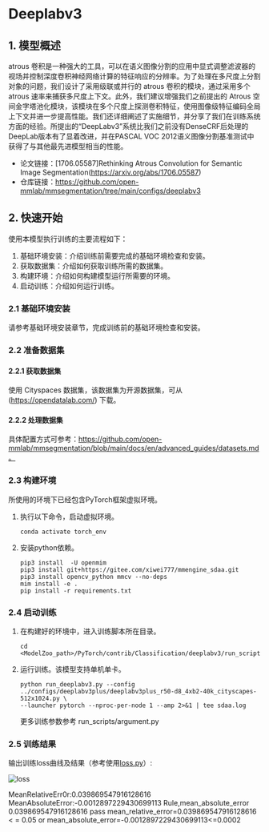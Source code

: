 
# Deeplabv3
## 1. 模型概述
 atrous 卷积是一种强大的工具，可以在语义图像分割的应用中显式调整滤波器的视场并控制深度卷积神经网络计算的特征响应的分辨率。为了处理在多尺度上分割对象的问题，我们设计了采用级联或并行的 atrous 卷积的模块，通过采用多个 atrous 速率来捕获多尺度上下文。此外，我们建议增强我们之前提出的 Atrous 空间金字塔池化模块，该模块在多个尺度上探测卷积特征，使用图像级特征编码全局上下文并进一步提高性能。我们还详细阐述了实施细节，并分享了我们在训练系统方面的经验。所提出的“DeepLabv3”系统比我们之前没有DenseCRF后处理的DeepLab版本有了显着改进，并在PASCAL VOC 2012语义图像分割基准测试中获得了与其他最先进模型相当的性能。

- 论文链接：[1706.05587\]Rethinking Atrous Convolution for Semantic Image Segmentation(https://arxiv.org/abs/1706.05587)
- 仓库链接：https://github.com/open-mmlab/mmsegmentation/tree/main/configs/deeplabv3

## 2. 快速开始
使用本模型执行训练的主要流程如下：
1. 基础环境安装：介绍训练前需要完成的基础环境检查和安装。
2. 获取数据集：介绍如何获取训练所需的数据集。
3. 构建环境：介绍如何构建模型运行所需要的环境。
4. 启动训练：介绍如何运行训练。

### 2.1 基础环境安装

请参考基础环境安装章节，完成训练前的基础环境检查和安装。

### 2.2 准备数据集
#### 2.2.1 获取数据集
 使用 Cityspaces 数据集，该数据集为开源数据集，可从 (https://opendatalab.com/) 下载。

#### 2.2.2 处理数据集
具体配置方式可参考：https://github.com/open-mmlab/mmsegmentation/blob/main/docs/en/advanced_guides/datasets.md。


### 2.3 构建环境

所使用的环境下已经包含PyTorch框架虚拟环境。
1. 执行以下命令，启动虚拟环境。
    ```
    conda activate torch_env
    ```
2. 安装python依赖。
    ```
    pip3 install  -U openmim 
    pip3 install git+https://gitee.com/xiwei777/mmengine_sdaa.git 
    pip3 install opencv_python mmcv --no-deps
    mim install -e .
    pip install -r requirements.txt

    ```

### 2.4 启动训练

1. 在构建好的环境中，进入训练脚本所在目录。
    ```
    cd <ModelZoo_path>/PyTorch/contrib/Classification/deeplabv3/run_scripts
    ```

2. 运行训练。该模型支持单机单卡。
    ```
   python run_deeplabv3.py --config ../configs/deeplabv3plus/deeplabv3plus_r50-d8_4xb2-40k_cityscapes-512x1024.py \
   --launcher pytorch --nproc-per-node 1 --amp 2>&1 | tee sdaa.log
   ```
    更多训练参数参考 run_scripts/argument.py

### 2.5 训练结果
输出训练loss曲线及结果（参考使用[loss.py](./run_scripts/loss.py)）: 

![loss](./run_scripts/loss.jpg)

MeanRelativeErr0r:0.039869547916128616
MeanAbsoluteError:-0.0012897229430699113
Rule,mean_absolute_error 0.039869547916128616
pass mean_relative_error=0.039869547916128616 < = 0.05 or mean_absolute_error=-0.0012897229430699113<=0.0002


